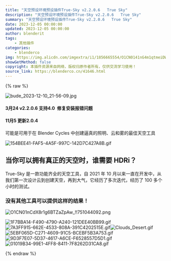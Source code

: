 ```yaml
---
title: "天空预设环境预设插件True-Sky v2.2.0.6   True Sky"
description: "天空预设环境预设插件True-Sky v2.2.0.6   True Sky"
summary: "天空预设环境预设插件True-Sky v2.2.0.6   True Sky"
date: 2023-12-05 00:00:00
updated: 2023-12-05 00:00:00
author: blenderit
tags: 
    - 其他插件
categories:
    - blenderco
img: https://img.alicdn.com/imgextra/i1/1856665554/O1CN0141nG4m1qtmeiDWcCP_!!1856665554.jpg
showGetMethod: false
copyright: 本插件资源来自网络，版权归原作者所有，仅供交流学习使用！
source_link: https://blenderco.cn/41646.html
---
```


{% raw %}
<p><img class="aligncenter" src="https://img.alicdn.com/imgextra/i1/1856665554/O1CN0141nG4m1qtmeiDWcCP_!!1856665554.jpg" alt="bude_2023-12-10_21-56-09.jpg"></p><h4>3月24 v2.2.0.6 支持4.0  修复安装报错问题</h4><h4>11月5 更新2.0.4</h4><p>可能是可用于在 Blender Cycles 中创建逼真的照明、云和雾的最佳天空工具</p><p><img src="https://img.alicdn.com/imgextra/i4/1856665554/O1CN017RFbh31qtmXZZ1Xvp_!!1856665554.gif" alt="154BEE41-FAF5-4A5F-997C-142D7C427A8B.gif"></p><h2 class="heading-2">当你可以拥有真正的天空时，谁需要 HDRi？</h2><div class="rich-text-block-3 w-richtext">
<p>True-Sky 是一款功能齐全的天空工具，自 2021 年 10 月以来一直在开发中，从我们第一次设计云到创建天空，再到大气，它经历了多次迭代，经历了 100 多个小时的测试。</p>
</div><h3 class="heading-3">没有其他工具可以提供这样的结果！</h3><p><img src="https://img.alicdn.com/imgextra/i4/1856665554/O1CN01V8yjg81qtmXZYzXBm_!!1856665554.png" alt="O1CN01nCdX8r1g6BTZaZpAw_!!751044092.png"></p><p><img src="https://img.alicdn.com/imgextra/i4/1856665554/O1CN01ymQQSh1qtmXbLhZ83_!!1856665554.gif" alt="1F7BBA14-F490-4790-A240-121DEE40BB99.gif"><img src="https://img.alicdn.com/imgextra/i2/1856665554/O1CN017Lxrnd1qtmXbLhMed_!!1856665554.gif" alt="7A3FF915-662E-4533-808A-391C4202515E.gif"><img src="https://img.alicdn.com/imgextra/i4/1856665554/O1CN01U4w6qg1qtmXgTWjqa_!!1856665554.gif" alt="Clouds_Desert.gif"><img src="https://img.alicdn.com/imgextra/i3/1856665554/O1CN01DO6OXX1qtmXXO6s5U_!!1856665554.gif" alt="5EBF065D-C271-4609-91C5-BCEBF5B3A753.gif"><img src="https://img.alicdn.com/imgextra/i2/1856665554/O1CN01jVONsk1qtmXecIQCG_!!1856665554.gif" alt="9D3F7E07-5D37-4617-A6CE-F6528557D5D1.gif"><img src="https://img.alicdn.com/imgextra/i2/1856665554/O1CN01pTADna1qtmXbLekRc_!!1856665554.gif" alt="01019B34-99E1-4FF8-8411-7F8262D31CA8.gif"></p>
<div style="display: none">blenderco</div>
{% endraw %}